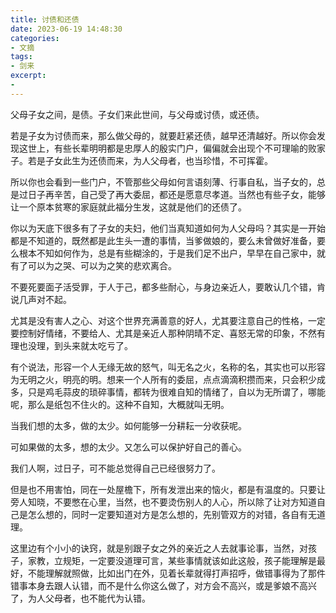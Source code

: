 ```yaml
---
title: 讨债和还债
date: 2023-06-19 14:48:30
categories: 
- 文摘
tags:
- 剑来
excerpt:
-  
---
```

父母子女之间，是债。子女们来此世间，与父母或讨债，或还债。

若是子女为讨债而来，那么做父母的，就要赶紧还债，越早还清越好。所以你会发现这世上，有些长辈明明都是忠厚人的殷实门户，偏偏就会出现个不可理喻的败家子。若是子女此生为还债而来，为人父母者，也当珍惜，不可挥霍。

所以你也会看到一些门户，不管那些父母如何言语刻薄、行事自私，当子女的，总是过日子再辛苦，自己受了再大委屈，都还是愿意尽孝道。当然也有些子女，能够让一个原本贫寒的家庭就此福分生发，这就是他们的还债了。

你以为天底下很多有了子女的夫妇，他们当真知道如何为人父母吗？其实是一开始都是不知道的，既然都是此生头一遭的事情，当爹做娘的，要么未曾做好准备，要么根本不知如何作为，总是有些糊涂的，于是我们足不出户，早早在自己家中，就有了可以为之哭、可以为之笑的悲欢离合。

不要死要面子活受罪，于人于己，都多些耐心，与身边亲近人，要敢认几个错，肯说几声对不起。

尤其是没有害人之心、对这个世界充满善意的好人，尤其要注意自己的性格，一定要控制好情绪，不要给人、尤其是亲近人那种阴晴不定、喜怒无常的印象，不然有理也没理，到头来就太吃亏了。

有个说法，形容一个人无缘无故的怒气，叫无名之火，名称的名，其实也可以形容为无明之火，明亮的明。想来一个人所有的委屈，点点滴滴积攒而来，只会积少成多，只是鸡毛蒜皮的琐碎事情，都转为很难自知的情绪了，自以为无所谓了，哪能呢，那么是纸包不住火的。这种不自知，大概就叫无明。

当我们想的太多，做的太少。如何能够一分耕耘一分收获呢。

可如果做的太多，想的太少。又怎么可以保护好自己的善心。

我们人啊，过日子，可不能总觉得自己已经很努力了。

但是也不用害怕，同在一处屋檐下，所有发泄出来的恼火，都是有温度的。只要让旁人知晓，不要憋在心里，当然，也不要烫伤别人的人心，所以除了让对方知道自己是怎么想的，同时一定要知道对方是怎么想的，先别管双方的对错，各自有无道理。

这里边有个小小的诀窍，就是别跟子女之外的亲近之人去就事论事，当然，对孩子，家教，立规矩，一定要没道理可言，某些事情就该如此这般，孩子能理解是最好，不能理解就照做，比如出门在外，见着长辈就得打声招呼，做错事得为了那件错事本身去跟人认错，而不是什么你这么做了，对方会不高兴，或是爹娘不高兴了，为人父母者，也不能代为认错。